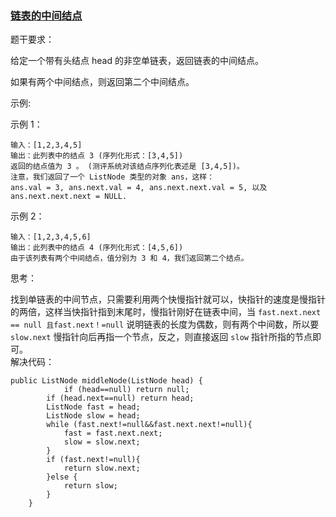 ### [链表的中间结点](https://leetcode-cn.com/problems/middle-of-the-linked-list/description/)  

题干要求：  

给定一个带有头结点 head 的非空单链表，返回链表的中间结点。

如果有两个中间结点，则返回第二个中间结点。  

示例:  

示例 1：

```
输入：[1,2,3,4,5]
输出：此列表中的结点 3 (序列化形式：[3,4,5])
返回的结点值为 3 。 (测评系统对该结点序列化表述是 [3,4,5])。
注意，我们返回了一个 ListNode 类型的对象 ans，这样：
ans.val = 3, ans.next.val = 4, ans.next.next.val = 5, 以及 ans.next.next.next = NULL.

```  
示例 2：

```
输入：[1,2,3,4,5,6]
输出：此列表中的结点 4 (序列化形式：[4,5,6])
由于该列表有两个中间结点，值分别为 3 和 4，我们返回第二个结点。
```  

思考：   

找到单链表的中间节点，只需要利用两个快慢指针就可以，快指针的速度是慢指针的两倍，这样当快指针指到末尾时，慢指针刚好在链表中间，当 `fast.next.next == null 且fast.next！=null` 说明链表的长度为偶数，则有两个中间数，所以要 `slow.next` 慢指针向后再指一个节点，反之，则直接返回 `slow` 指针所指的节点即可。  
解决代码：  

```
public ListNode middleNode(ListNode head) {
            if (head==null) return null;
        if (head.next==null) return head;
        ListNode fast = head;
        ListNode slow = head;
        while (fast.next!=null&&fast.next.next!=null){
            fast = fast.next.next;
            slow = slow.next;
        }
        if (fast.next!=null){
            return slow.next;
        }else {
            return slow;
        }
    }
```